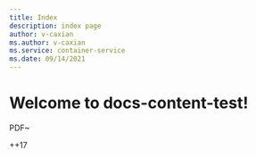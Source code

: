 ```yaml
---
title: Index
description: index page
author: v-caxian
ms.author: v-caxian
ms.service: container-service
ms.date: 09/14/2021
---
```


# Welcome to docs-content-test!

PDF~

++17
